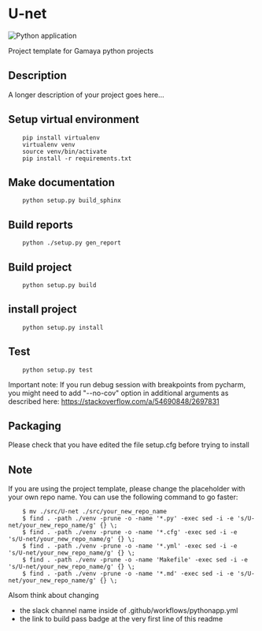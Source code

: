 
# U-net
![Python application](https://github.com/GamayaSpectral/template_ds/workflows/Python%20application/badge.svg)

Project template for Gamaya python projects

## Description

A longer description of your project goes here...

## Setup virtual environment

```console
    pip install virtualenv
    virtualenv venv
    source venv/bin/activate
    pip install -r requirements.txt
```

## Make documentation
```console
    python setup.py build_sphinx
```

## Build reports
```console
    python ./setup.py gen_report
```

## Build project
```console
    python setup.py build
```

## install project
```console
    python setup.py install
```

## Test
```console
    python setup.py test
```
Important note: If you run debug session with breakpoints from pycharm, you might need to add "--no-cov" option in additional arguments as described here: https://stackoverflow.com/a/54690848/2697831

## Packaging

Please check that you have edited the file setup.cfg before trying to install

## Note
If you are using the project template, please change the placeholder with your own repo name.
You can use the following command to go faster:
```console
    $ mv ./src/U-net ./src/your_new_repo_name
    $ find . -path ./venv -prune -o -name '*.py' -exec sed -i -e 's/U-net/your_new_repo_name/g' {} \;
    $ find . -path ./venv -prune -o -name '*.cfg' -exec sed -i -e 's/U-net/your_new_repo_name/g' {} \;
    $ find . -path ./venv -prune -o -name '*.yml' -exec sed -i -e 's/U-net/your_new_repo_name/g' {} \;
    $ find . -path ./venv -prune -o -name 'Makefile' -exec sed -i -e 's/U-net/your_new_repo_name/g' {} \;
    $ find . -path ./venv -prune -o -name '*.md' -exec sed -i -e 's/U-net/your_new_repo_name/g' {} \;
```
Alsom think about changing
* the slack channel name inside of .github/workflows/pythonapp.yml
* the link to build pass badge at the very first line of this readme
